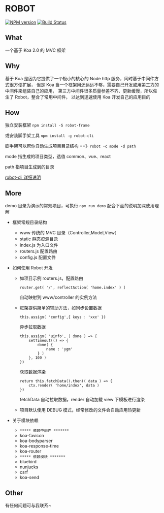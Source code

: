 ROBOT
========

[![NPM version](http://img.shields.io/npm/v/robot-frame.svg)](https://npmjs.org/package/robot-frame)
[![Build Status](https://travis-ci.org/ygm125/robot.svg?branch=master)](https://travis-ci.org/ygm125/robot)

## What

一个基于 Koa 2.0 的 MVC 框架

## Why

基于 Koa 是因为它提供了一个极小的核心的 Node http 服务，同时基于中间件方式很方便扩展，
但是 Koa 当一个框架用还远远不够，需要自己开发或用第三方的中间件来组装自己的应用，
第三方中间件很多质量参差不齐、更新缓慢，所以催生了 Robot，整合了常用中间件，
以达到迅速使用 Koa 开发自己的应用目的

## How

独立安装框架 `npm install -S robot-frame`

或安装脚手架工具 `npm install -g robot-cli`

脚手架可以帮你自动生成项目目录结构 ==》`robot -c mode -d path`

mode 指生成的项目类型，选值 common、vue、react

path 指项目生成到的目录

[robot-cli 详细说明](https://github.com/ygm125/robot-cli)

## More

demo 目录为演示的常规项目，可执行 `npm run demo` 配合下面的说明加深使用理解

- 框架常规目录结构

    - www 传统的 MVC 目录（Controller,Model,View）
    - static 静态资源目录
    - index.js 为入口文件
    - routers.js 配置路由
    - config.js 配置文件

- 如何使用 Robot 开发

    - 如项目示例 routers.js，配置路由 
        ```
        router.get( '/', reflectAction( 'home.index' ) )
        ```
        自动映射到 www/controller 的实例方法

    - 框架提供简单的辅助方法，如同步设置数据 
        ```
        this.assign( 'config',{ keys : 'xxx' })
        ```

        异步拉取数据
        ```
        this.assign( 'uinfo', ( done ) => {
            setTimeout(() => {
                done( {
                    name : 'ygm'
                } )
            }, 100 )
        })
        ```

        获取数据渲染
        ```
        return this.fetchData().then(( data ) => {
            ctx.render( 'home/index', data )
        })
        ```

        fetchData 自动拉取数据，render 自动加载 view 下模板进行渲染

    - 项目默认使用 DEBUG 模式，经常修改的文件会自动应用热更新

- 关于模块依赖

    - `***** 依赖中间件 *******`
    - koa-favicon
    - koa-bodyparser
    - koa-response-time
    - koa-router
    - `***** 依赖模块 *******`
    - bluebird
    - nunjucks
    - csrf
    - koa-send

## Other

有任何问题可与我联系~


